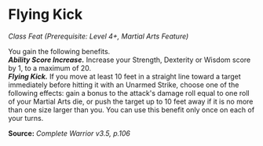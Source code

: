 # Flying Kick
*Class Feat (Prerequisite: Level 4+, Martial Arts Feature)*

You gain the following benefits.  
***Ability Score Increase.*** Increase your Strength, Dexterity or Wisdom score by 1, to a maximum of 20.  
***Flying Kick.*** If you move at least 10 feet in a straight line toward a target immediately before hitting it with an Unarmed Strike, choose one of the following effects: gain a bonus to the attack's damage roll equal to one roll of your Martial Arts die, or push the target up to 10 feet away if it is no more than one size larger than you. You can use this benefit only once on each of your turns.



**Source:** *Complete Warrior v3.5, p.106*